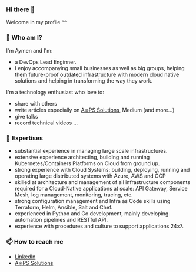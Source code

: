 ### Hi there 👋

<!--
**AymenSegni/AymenSegni** is a ✨ _special_ ✨ repository because its `README.md` (this file) appears on your GitHub profile.

Here are some ideas to get you started:

- 🔭 I’m currently working on ...
- 🌱 I’m currently learning ...
- 👯 I’m looking to collaborate on ...
- 🤔 I’m looking for help with ...
- 💬 Ask me about ...
- 📫 How to reach me: ...
- 😄 Pronouns: ...
- ⚡ Fun fact: ...
-->
Welcome in my profile ^^

### 🔭 Who am I?
I'm Aymen and I'm:

- a DevOps Lead Enginner.
- I enjoy accompanying small businesses as well as big groups, helping them future-proof outdated infrastructure  with modern cloud native solutions and helping in transforming the way they work.

I'm a technology enthusiast who love to:

- share with others
- write articles especially on [A⎈PS Solutions](https://aymen-segni.com), Medium (and more...)
- give talks
- record technical videos
...
### 🌱 Expertises 
- substantial experience in managing large scale infrastructures.
- extensive experience architecting, building and running Kubernetes/Containers Platforms on Cloud from ground up.
- strong experience with Cloud Systems: building, deploying, running and operating large distributed systems with Azure, AWS and GCP
- skilled at architecture and management of all infrastructure components required for a Cloud-Native applications at scale: API Gateway, Service Mesh, log management, monitoring, tracing, etc.
- strong configuration management and Infra as Code skills using Terraform, Helm, Ansible, Salt and Chef.
- experienced in Python and Go development, mainly developing automation pipelines and RESTful API.
- experience with procedures and culture to support applications 24x7.

### 📫 How to reach me
- [LinkedIn](https://www.linkedin.com/in/aymen-segni-62ba5abb)
- [A⎈PS Solutions](https://aymen-segni.com)
